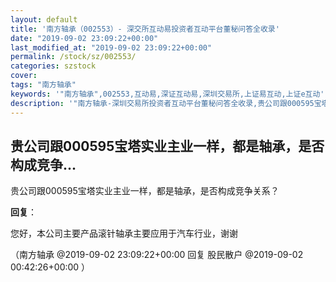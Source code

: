```yaml
---
layout: default
title: '南方轴承（002553）- 深交所互动易投资者互动平台董秘问答全收录'
date: "2019-09-02 23:09:22+00:00"
last_modified_at: "2019-09-02 23:09:22+00:00"
permalink: /stock/sz/002553/
categories: szstock
cover: 
tags: "南方轴承"
keywords: '"南方轴承",002553,互动易,深证互动易,深圳交易所,上证易互动,上证e互动'
description: '"南方轴承-深圳交易所投资者互动平台董秘问答全收录,贵公司跟000595宝塔实业主业一样，都是轴承，是否构成竞争关系？"'
---
```


## 贵公司跟000595宝塔实业主业一样，都是轴承，是否构成竞争...

贵公司跟000595宝塔实业主业一样，都是轴承，是否构成竞争关系？

**回复**：

您好，本公司主要产品滚针轴承主要应用于汽车行业，谢谢 

（南方轴承  @2019-09-02 23:09:22+00:00 回复 股民散户  @2019-09-02 00:42:26+00:00 ）

